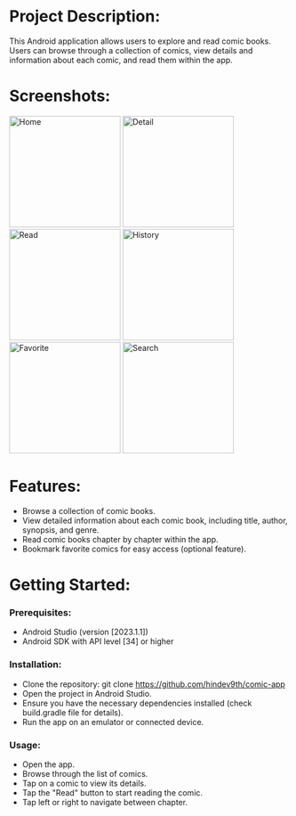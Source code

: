 # Project Description:

This Android application allows users to explore and read comic books. Users can browse through a
collection of comics, view details and information about each comic, and read them within the app.

# Screenshots:

<img src="https://github.com/hindev9th/comic-app/assets/102504876/1b0d2c88-e85e-4830-8867-9d66e069d3fb" alt="Home" width="200"/>
<img src="https://github.com/hindev9th/comic-app/assets/102504876/a413924d-7823-4d64-96d8-1259c1a75277" alt="Detail" width="200"/>
<img src="https://github.com/hindev9th/comic-app/assets/102504876/8a6c283a-a744-49ca-8378-b7501a611e8b" alt="Read" width="200"/>
<img src="https://github.com/hindev9th/comic-app/assets/102504876/339ef12b-3741-48d9-95a7-3d147510a851" alt="History" width="200"/>
<img src="https://github.com/hindev9th/comic-app/assets/102504876/4bc56977-b62b-4406-93b5-f56f76d4db51" alt="Favorite" width="200"/>
<img src="https://github.com/hindev9th/comic-app/assets/102504876/a6054833-a4d0-43aa-9ead-542184cde37c" alt="Search" width="200"/>

# Features:

* Browse a collection of comic books.
* View detailed information about each comic book, including title, author, synopsis, and genre.
* Read comic books chapter by chapter within the app.
* Bookmark favorite comics for easy access (optional feature).

# Getting Started:
### Prerequisites:

* Android Studio (version [2023.1.1])
* Android SDK with API level [34] or higher

### Installation:
* Clone the repository:  git clone https://github.com/hindev9th/comic-app
* Open the project in Android Studio.
* Ensure you have the necessary dependencies installed (check build.gradle file for details).
* Run the app on an emulator or connected device.

### Usage:
* Open the app.
* Browse through the list of comics.
* Tap on a comic to view its details.
* Tap the "Read" button to start reading the comic.
* Tap left or right to navigate between chapter.

